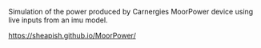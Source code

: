 Simulation of the power produced by Carnergies MoorPower device using live inputs from an imu model.

https://sheapish.github.io/MoorPower/
